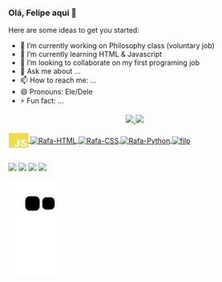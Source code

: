 ### Olá, Felipe aqui 🚀




Here are some ideas to get you started:

- 🔭 I’m currently working on Philosophy class (voluntary job)
- 🌱 I’m currently learning HTML & Javascript
- 👯 I’m looking to collaborate on my first programing job
- 💬 Ask me about ...
- 📫 How to reach me: ...
- 😄 Pronouns: Ele/Dele
- ⚡ Fun fact: ...


<div align="center">
  <a href="https://github.com/cardosofelip3">
  <img height="180em" src="https://github-readme-stats.vercel.app/api?username=cardosofelip3&show_icons=true&theme=dark&include_all_commits=true&count_private=true"/>
  <img height="180em" src="https://github-readme-stats.vercel.app/api/top-langs/?username=cardosofelip3&layout=compact&langs_count=7&theme=dark"/>
</div>
<div style="display: inline_block"><br>
  <img align="center" alt="Rafa-Js" height="30" width="40" src="https://raw.githubusercontent.com/devicons/devicon/master/icons/javascript/javascript-plain.svg">
  <img align="center" alt="Rafa-HTML" height="30" width="40" src="https://cdn.jsdelivr.net/gh/devicons/devicon/icons/html5/html5-plain-wordmark.svg" />
  <img align="center" alt="Rafa-CSS" height="30" width="40" src="https://cdn.jsdelivr.net/gh/devicons/devicon/icons/css3/css3-plain-wordmark.svg" />
  <img align="center" alt="Rafa-Python" height="30" width="40" src="https://cdn.jsdelivr.net/gh/devicons/devicon/icons/python/python-plain-wordmark.svg" />
  <img align="center" alt="filp"  height="30" width="40" src="https://cdn.jsdelivr.net/gh/devicons/devicon/icons/ruby/ruby-plain-wordmark.svg" />

</div>
  
  ##
 
<div> 

  <a href="https://instagram.com/cardosofelip3" target="_blank"><img src="https://img.shields.io/badge/-Instagram-%23E4405F?style=for-the-badge&logo=instagram&logoColor=white" target="_blank"></a>
 <a href="https://discord.gg/wagxzStdcR" target="_blank"><img src="https://img.shields.io/badge/Discord-7289DA?style=for-the-badge&logo=discord&logoColor=white" target="_blank"></a> 
  <a href = "mailto:eusantosfelipe@gmail.com"><img src="https://img.shields.io/badge/-Gmail-%23333?style=for-the-badge&logo=gmail&logoColor=white" target="_blank"></a>
  <a href="https://www.linkedin.com/in/felipecardososantos" target="_blank"><img src="https://img.shields.io/badge/-LinkedIn-%230077B5?style=for-the-badge&logo=linkedin&logoColor=white" target="_blank"></a> 
 
  ![Snake animation](https://github.com/rafaballerini/rafaballerini/blob/output/github-contribution-grid-snake.svg)
 
</div>
